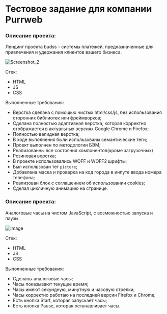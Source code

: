 # Тестовое задание для компании Purrweb
### Описание проекта:
Лендинг проекта budss - системы платежей, предназначенные для привлечения и удержания клиентов вашего бизнеса.

![Screenshot_2](https://github.com/user-attachments/assets/bda9940c-a0e5-4243-87c9-bedc1c1b7292)

Стек:
- HTML
- JS
- CSS

Выполненные требования:
- Верстка сделана с помощью чистых html/css/js, без использования сторонних библиотек или фреймворков;
- Сделана полностью адаптивная верстка, которая корректно отображается в актуальных версиях Google Chrome и Firefox;
- Полностью валидная верстка;
- В ходе выполнения были использованы семантические теги;
- Проект выполнен по методологии БЭМ;
- Реализованны все состояния компонентов(кроме загрузочных)
- Резиновая верстка;
- В проекте использовались WOFF и WOFF2 шрифты;
- Был использован тег `picture`;
- Добавлена маска и проверка на код города в инпуте ввода номера телефона;
- Реализован блок с соглашением об использовании cookies;
- Сделал цикличную анимацию на странице.

### Описание проекта:
Аналоговые часы на чистом JavaScript, с возможностью запуска и паузы.

![image](https://github.com/user-attachments/assets/ffa61ffa-d0df-408b-8c25-e8d9efd2ceb8)

Стек:
- HTML
- JS
- CSS

Выполненные требования:
- Сделаны аналоговые часы;
- Часы показывают текущее время;
- Часы имеют секундную, минутную и часовую стрелки;
- Часы корректно работаю на последней версии Firefox и Chrome;
- Есть кнопка Start, которая запускает часы;
- Есть кнопка Pause, которая останавливает часы.

